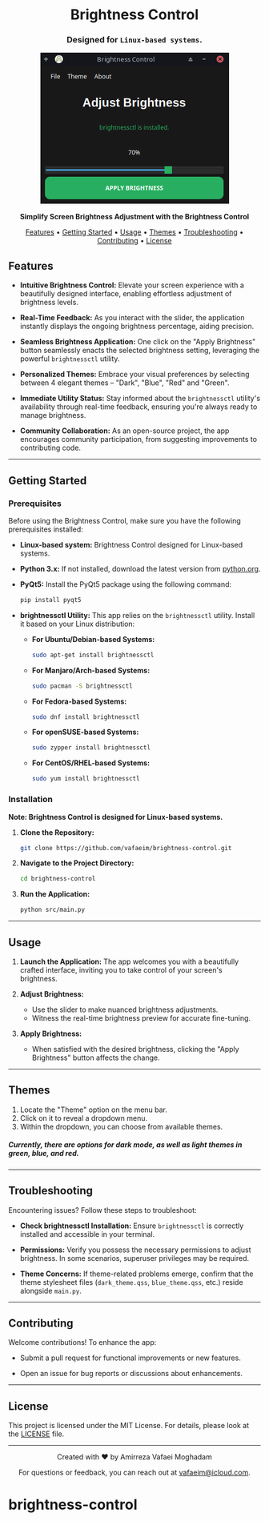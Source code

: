 <h1 align="center">Brightness Control</h1>
<h3 align="center">Designed for <code>Linux-based systems</code>.</h3>
<p align="center">
  <img src="img/app_screenshot.png" alt="App Screenshot">
</p>

<p align="center">
  <strong>Simplify Screen Brightness Adjustment with the Brightness Control</strong>
</p>

<p align="center">
  <a href="#features">Features</a> •
  <a href="#getting-started">Getting Started</a> •
  <a href="#usage">Usage</a> •
  <a href="#themes">Themes</a> •
  <a href="#troubleshooting">Troubleshooting</a> •
  <a href="#contributing">Contributing</a> •
  <a href="#license">License</a>
</p>


## Features

- **Intuitive Brightness Control:** Elevate your screen experience with a beautifully designed interface, enabling effortless adjustment of brightness levels.

- **Real-Time Feedback:** As you interact with the slider, the application instantly displays the ongoing brightness percentage, aiding precision.

- **Seamless Brightness Application:** One click on the "Apply Brightness" button seamlessly enacts the selected brightness setting, leveraging the powerful `brightnessctl` utility.

- **Personalized Themes:** Embrace your visual preferences by selecting between 4 elegant themes – "Dark", "Blue", "Red" and "Green".

- **Immediate Utility Status:** Stay informed about the `brightnessctl` utility's availability through real-time feedback, ensuring you're always ready to manage brightness.

- **Community Collaboration:** As an open-source project, the app encourages community participation, from suggesting improvements to contributing code.

---

## Getting Started

### Prerequisites

Before using the Brightness Control, make sure you have the following prerequisites installed:
- **Linux-based system:** Brightness Control designed for Linux-based systems.

- **Python 3.x:** If not installed, download the latest version from [python.org](https://www.python.org/downloads/).

- **PyQt5:** Install the PyQt5 package using the following command:
  ```sh
  pip install pyqt5
  ```

- **brightnessctl Utility:** This app relies on the `brightnessctl` utility. Install it based on your Linux distribution:

  - **For Ubuntu/Debian-based Systems:**
    ```sh
    sudo apt-get install brightnessctl
    ```

  - **For Manjaro/Arch-based Systems:**
    ```sh
    sudo pacman -S brightnessctl
    ```

  - **For Fedora-based Systems:**
    ```sh
    sudo dnf install brightnessctl
    ```

  - **For openSUSE-based Systems:**
    ```sh
    sudo zypper install brightnessctl
    ```

  - **For CentOS/RHEL-based Systems:**
    ```sh
    sudo yum install brightnessctl
    ```



### Installation

**Note: Brightness Control is designed for Linux-based systems.**

1. **Clone the Repository:**
   ```sh
   git clone https://github.com/vafaeim/brightness-control.git
   ```

2. **Navigate to the Project Directory:**
   ```sh
   cd brightness-control
   ```

3. **Run the Application:**
   ```sh
   python src/main.py
   ```

---

## Usage

1. **Launch the Application:**
   The app welcomes you with a beautifully crafted interface, inviting you to take control of your screen's brightness.

2. **Adjust Brightness:**
   - Use the slider to make nuanced brightness adjustments.
   - Witness the real-time brightness preview for accurate fine-tuning.

3. **Apply Brightness:**
   - When satisfied with the desired brightness, clicking the "Apply Brightness" button affects the change.

---

## Themes

  1. Locate the "Theme" option on the menu bar.
  2. Click on it to reveal a dropdown menu.
  3. Within the dropdown, you can choose from available themes.
  ##### Currently, there are options for dark mode, as well as light themes in green, blue, and red.
     
---

## Troubleshooting

Encountering issues? Follow these steps to troubleshoot:

- **Check brightnessctl Installation:** Ensure `brightnessctl` is correctly installed and accessible in your terminal.

- **Permissions:** Verify you possess the necessary permissions to adjust brightness. In some scenarios, superuser privileges may be required.

- **Theme Concerns:** If theme-related problems emerge, confirm that the theme stylesheet files (`dark_theme.qss`, `blue_theme.qss`, etc.) reside alongside `main.py`.

---

## Contributing

Welcome contributions! To enhance the app:

- Submit a pull request for functional improvements or new features.

- Open an issue for bug reports or discussions about enhancements.

---

## License

This project is licensed under the MIT License. For details, please look at the [LICENSE](LICENSE) file.

---

<p align="center">
  Created with ❤️ by Amirreza Vafaei Moghadam
</p>
<p align="center">
  For questions or feedback, you can reach out at
  <a href="mailto:vafaeim@icloud.com">vafaeim@icloud.com</a>.
</p>

# brightness-control
